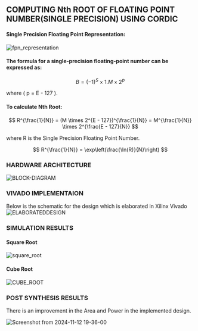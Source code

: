 ## COMPUTING Nth ROOT OF FLOATING POINT NUMBER(SINGLE PRECISION) USING CORDIC 
#### Single Precision Floating Point Representation:

![fpn_representation](https://github.com/user-attachments/assets/e4b5715b-d29b-40d3-a0f8-23893379a29d)


#### The formula for a single-precision floating-point number can be expressed as:

$$
B = (-1)^S \times 1.M \times 2^p
$$

where \( p = E - 127 \).

#### To calculate Nth Root:

$$
R^{\frac{1}{N}} = (M \times 2^{E - 127})^{\frac{1}{N}} = M^{\frac{1}{N}} \times 2^{\frac{E - 127}{N}}
$$

where R is the Single Precision Floating Point Number.

$$
R^{\frac{1}{N}} = \exp\left(\frac{\ln(R)}{N}\right)
$$

### HARDWARE ARCHITECTURE

![BLOCK-DIAGRAM](https://github.com/user-attachments/assets/ea194546-a137-4027-90d2-1b62f5c7e27b)

### VIVADO IMPLEMENTAION

Below is the schematic for the design which is elaborated in Xilinx Vivado
![ELABORATEDDESIGN](https://github.com/user-attachments/assets/cab6fd47-36b9-4398-b354-83de183369cf)

### SIMULATION RESULTS

#### Square Root

![square_root](https://github.com/user-attachments/assets/4345e23c-1f63-4df0-b72f-1c2eec3c92bb)

#### Cube Root

![CUBE_ROOT](https://github.com/user-attachments/assets/7311444b-d5ff-47fe-b4a9-df2cbdf93110)

### POST SYNTHESIS RESULTS

There is an improvement in the Area and Power in the implemented design.

![Screenshot from 2024-11-12 19-36-00](https://github.com/user-attachments/assets/abdaa0c3-ee7f-48ee-9488-3666d7d54dbd)


